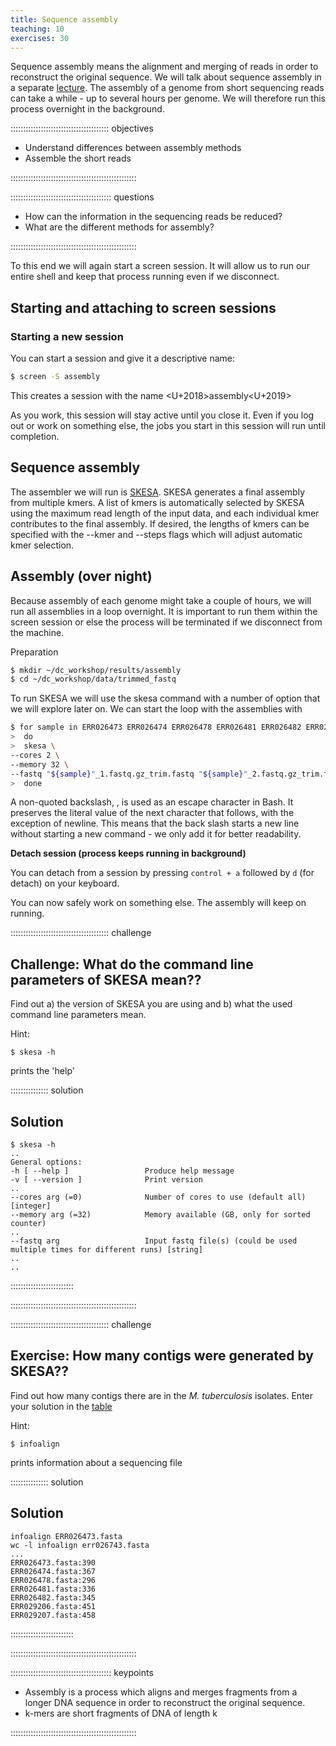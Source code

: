 ```yaml
---
title: Sequence assembly
teaching: 10
exercises: 30
---
```


Sequence assembly means the alignment and merging of reads in order to reconstruct the original sequence. We will talk about sequence assembly in a separate [lecture](https://www.dropbox.com/s/89x5wrdzigegr6q/Assembly%20introduction%202018.pptx?dl=0). The assembly of a genome from short sequencing reads can take a while - up to several hours per genome. We will therefore run this process overnight in the background.

::::::::::::::::::::::::::::::::::::::: objectives

- Understand differences between assembly methods
- Assemble the short reads

::::::::::::::::::::::::::::::::::::::::::::::::::

:::::::::::::::::::::::::::::::::::::::: questions

- How can the information in the sequencing reads be reduced?
- What are the different methods for assembly?

::::::::::::::::::::::::::::::::::::::::::::::::::

To this end we will again start a screen session. It will allow us to run our entire shell and keep that process running even if we disconnect.

## Starting and attaching to screen sessions

### Starting a new session

You can start a session and give it a descriptive name:

```bash
$ screen -S assembly
```

This creates a session with the name \<U+2018>assembly\<U+2019>

As you work, this session will stay active until you close it. Even if you log out or work on something else, the jobs you start in this session will run until completion.

## Sequence assembly

The assembler we will run is [SKESA](https://github.com/ncbi/SKESA). SKESA generates a final assembly from multiple kmers. A list of kmers is automatically selected by SKESA using the maximum read length of the input data, and each individual kmer contributes to the final assembly. If desired, the lengths of kmers can be specified with the --kmer and --steps flags which will adjust automatic kmer selection.

## Assembly (over night)

Because assembly of each genome might take a couple of hours, we will run all assemblies in a loop overnight. It is important to run them within the screen session or else the process will be terminated if we disconnect from the machine.

Preparation

```bash
$ mkdir ~/dc_workshop/results/assembly
$ cd ~/dc_workshop/data/trimmed_fastq
```

To run SKESA we will use the skesa command with a number of option that we will explore later on. We can start the loop with the assemblies with

```bash
$ for sample in ERR026473 ERR026474 ERR026478 ERR026481 ERR026482 ERR029206 ERR029207
>  do
>  skesa \
--cores 2 \
--memory 32 \
--fastq "${sample}"_1.fastq.gz_trim.fastq "${sample}"_2.fastq.gz_trim.fastq 1> ~/dc_workshop/results/assembly/"${sample}".fasta
>  done
```

A non-quoted backslash, , is used as an escape character in Bash. It preserves the literal value of the next character that follows, with the exception of newline. This means that the back slash starts a new line without starting a new command - we only add it for better readability.

**Detach session (process keeps running in background)**

You can detach from a session by pressing `control + a` followed by `d` (for detach) on your keyboard.

You can now safely work on something else. The assembly will keep on running.

:::::::::::::::::::::::::::::::::::::::  challenge

## Challenge: What do the command line parameters of SKESA mean??

Find out a) the version of SKESA you are using and b) what the used command line parameters mean.

Hint:

```
$ skesa -h
```

prints the 'help'

:::::::::::::::  solution

## Solution

```output
$ skesa -h
..
General options:
-h [ --help ]                 Produce help message
-v [ --version ]              Print version
..
--cores arg (=0)              Number of cores to use (default all) [integer]
--memory arg (=32)            Memory available (GB, only for sorted counter)
..  
--fastq arg                   Input fastq file(s) (could be used multiple times for different runs) [string]
..
..
```

:::::::::::::::::::::::::

::::::::::::::::::::::::::::::::::::::::::::::::::

:::::::::::::::::::::::::::::::::::::::  challenge

## Exercise: How many contigs were generated by SKESA??

Find out how many contigs there are in the *M. tuberculosis* isolates. Enter your solution in the
[table](https://docs.google.com/spreadsheets/d/1xjiliy_USyMwiyzEgWhpn8_109F7Z3jPM_f7Jp-lOb8/edit?usp=sharing)

Hint:

```
$ infoalign
```

prints information about a sequencing file

:::::::::::::::  solution

## Solution

```output
infoalign ERR026473.fasta
wc -l infoalign err026743.fasta
...
ERR026473.fasta:390
ERR026474.fasta:367
ERR026478.fasta:296
ERR026481.fasta:336
ERR026482.fasta:345
ERR029206.fasta:451
ERR029207.fasta:458
```

:::::::::::::::::::::::::

::::::::::::::::::::::::::::::::::::::::::::::::::



:::::::::::::::::::::::::::::::::::::::: keypoints

- Assembly is a process which aligns and merges fragments from a longer DNA sequence in order to reconstruct the original sequence.
- k-mers are short fragments of DNA of length k

::::::::::::::::::::::::::::::::::::::::::::::::::


